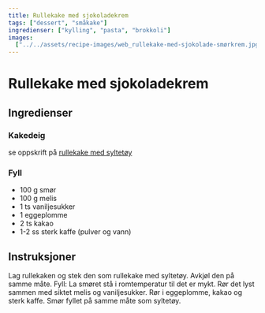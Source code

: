 ```yaml
---
title: Rullekake med sjokoladekrem
tags: ["dessert", "småkake"]
ingredienser: ["kylling", "pasta", "brokkoli"]
images:
  ["../../assets/recipe-images/web_rullekake-med-sjokolade-smørkrem.jpg"]
---
```


# Rullekake med sjokoladekrem

## Ingredienser

### Kakedeig

se oppskrift på [rullekake med syltetøy](./rullekake-med-syltetøy)

### Fyll

- 100 g smør
- 100 g melis
- 1 ts vaniljesukker
- 1 eggeplomme
- 2 ts kakao
- 1-2 ss sterk kaffe (pulver og vann)

## Instruksjoner

Lag rullekaken og stek den som rullekake med syltetøy. Avkjøl den på samme måte. Fyll: La smøret stå i romtemperatur til det er mykt. Rør det lyst sammen med siktet melis og vaniljesukker. Rør i eggeplomme, kakao og sterk kaffe. Smør fyllet på samme måte som syltetøy.
